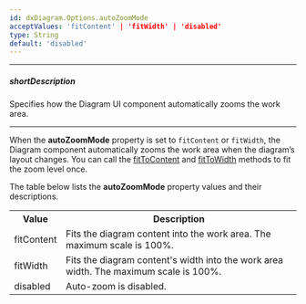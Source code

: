 ```yaml
---
id: dxDiagram.Options.autoZoomMode
acceptValues: 'fitContent' | 'fitWidth' | 'disabled'
type: String
default: 'disabled'
---
```

---
##### shortDescription
Specifies how the Diagram UI component automatically zooms the work area.

---
When the **autoZoomMode** property is set to `fitContent` or `fitWidth`, the Diagram component automatically zooms the work area when the diagram’s layout changes. You can call the [fitToContent](/api-reference/10%20UI%20Components/dxDiagram/3%20Methods/fitToContent().md '/Documentation/ApiReference/UI_Components/dxDiagram/Methods/#fitToContent') and [fitToWidth](/api-reference/10%20UI%20Components/dxDiagram/3%20Methods/fitToWidth().md '/Documentation/ApiReference/UI_Components/dxDiagram/Methods/#fitToWidth') methods to fit the zoom level once.

The table below lists the **autoZoomMode** property values and their descriptions.

<table class="dx-table">
    <tr>
        <th>Value</th>
        <th>Description</th>
    </tr>
    <tr>
        <td>fitContent</td>
        <td>Fits the diagram content into the work area. The maximum scale is 100%.</td>
    </tr>
    <tr>
        <td>fitWidth</td>
        <td>Fits the diagram content's width into the work area width. The maximum scale is 100%.</td>
    </tr>
    <tr>
        <td>disabled</td>
        <td>Auto-zoom is disabled.</td>
    </tr>
</table>

